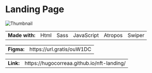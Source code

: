 # Landing Page 

<img src="https://i.ibb.co/cCNbDyj/Captura-de-tela-2022-12-31-135329.png" alt="Thumbnail">

<table>
 <tr>
  <td><strong>Made with:</strong></td>
  <td>Html</td>
  <td>Sass</td>
  <td>JavaScript</td>
  <td>Atropos</td> 
  <td>Swiper</td>

 </tr>
</table>
<table>
  <tr>
  <td><strong>Figma:</strong></td>
  <td>https://url.gratis/ouW1DC</td>
 </tr>
</table>
<table>
  <tr>
  <td><strong>Link:</strong></td>
  <td>https://hugocorreaa.github.io/nft-landing/</td>
 </tr>
</table>


